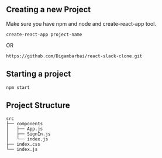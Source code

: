 ## Creating a new Project

Make sure you have npm and node and create-react-app tool.

```
create-react-app project-name
```

OR

```
https://github.com/Digambarbai/react-slack-clone.git

```

## Starting a project

```
npm start
```

## Project Structure

```
src
├── components
│   ├── App.js
│   ├── SignIn.js
│   └── index.js
├── index.css
└── index.js
```
